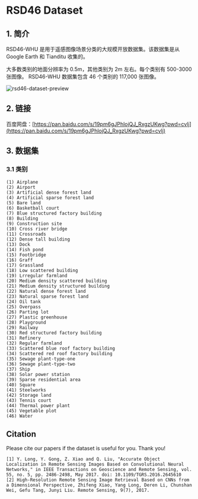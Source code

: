 # RSD46 Dataset

## 1. 简介

RSD46-WHU 是用于遥感图像场景分类的大规模开放数据集。该数据集是从 Google Earth 和 Tianditu 收集的。

大多数类别的地面分辨率为 0.5m，其他类别为 2m 左右。每个类别有 500-3000 张图像。 RSD46-WHU 数据集包含 46 个类别的 117,000
张图像。

![rsd46-dataset-preview](https://cdn.coderjiang.com/doc/whut/uav-counting-investigation-report/datasets/rsd46/rsd46-dataset-preview.jpg)

## 2. 链接

百度网盘：[https://pan.baidu.com/s/19pm6gJPhlojQJ_RxgzUKwg?pwd=cvlj](https://pan.baidu.com/s/19pm6gJPhlojQJ_RxgzUKwg?pwd=cvlj)

## 3. 数据集

### 3.1 类别

```text
(1) Airplane
(2) Airport
(3) Artificial dense forest land
(4) Artificial sparse forest land
(5) Bare land
(6) Basketball court
(7) Blue structured factory building
(8) Building
(9) Construction site
(10) Cross river bridge
(11) Crossroads
(12) Dense tall building
(13) Dock
(14) Fish pond
(15) Footbridge
(16) Graff
(17) Grassland
(18) Low scattered building
(19) Lrregular farmland
(20) Medium density scattered building
(21) Medium density structured building
(22) Natural dense forest land
(23) Natural sparse forest land
(24) Oil tank
(25) Overpass
(26) Parting lot
(27) Plastic greenhouse
(28) Playground
(29) Railway
(30) Red structured factory building
(31) Refinery
(32) Regular farmland
(33) Scattered blue roof factory building
(34) Scattered red roof factory building
(35) Sewage plant-type-one
(36) Sewage plant-type-two
(37) Ship
(38) Solar power station
(39) Sparse residential area
(40) Square
(41) Steelworks
(42) Storage land
(43) Tennis court
(44) Thermal power plant
(45) Vegetable plot
(46) Water
```

## Citation

Please cite our papers if the dataset is useful for you. Thank you!

```text
[1] Y. Long, Y. Gong, Z. Xiao and Q. Liu, "Accurate Object Localization in Remote Sensing Images Based on Convolutional Neural Networks," in IEEE Transactions on Geoscience and Remote Sensing, vol. 55, no. 5, pp. 2486-2498, May 2017. doi: 10.1109/TGRS.2016.2645610
[2] High-Resolution Remote Sensing Image Retrieval Based on CNNs from a Dimensional Perspective, Zhifeng Xiao, Yang Long, Deren Li, Chunshan Wei, Gefu Tang, Junyi Liu. Remote Sensing, 9(7), 2017.
```